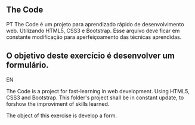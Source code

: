 ﻿The Code
------
PT
The Code é um projeto para aprendizado rápido de desenvolvimento web. Utilizando HTML5, CSS3 e Bootstrap.
Esse arquivo deve ficar em constante modificação para aperfeiçoamento das técnicas aprendidas.

O objetivo deste exercício é desenvolver um formulário.
------
EN

The Code is a project for fast-learning in web development. Using HTML5, CSS3 and Bootstrap.
This folder's project shall be in constant update, to forshow the improviment of skills learned.

The object of this exercise is develop a form.